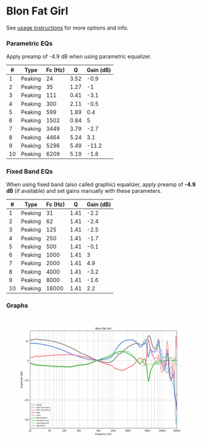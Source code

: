# Blon Fat Girl
See [usage instructions](https://github.com/jaakkopasanen/AutoEq#usage) for more options and info.

### Parametric EQs
Apply preamp of -4.9 dB when using parametric equalizer.

|   # | Type    |   Fc (Hz) |    Q |   Gain (dB) |
|-----|---------|-----------|------|-------------|
|   1 | Peaking |        24 | 3.52 |        -0.9 |
|   2 | Peaking |        35 | 1.27 |        -1   |
|   3 | Peaking |       111 | 0.41 |        -3.1 |
|   4 | Peaking |       300 | 2.11 |        -0.5 |
|   5 | Peaking |       599 | 1.89 |         0.4 |
|   6 | Peaking |      1502 | 0.84 |         5   |
|   7 | Peaking |      3449 | 3.79 |        -2.7 |
|   8 | Peaking |      4464 | 5.24 |         3.1 |
|   9 | Peaking |      5296 | 5.49 |       -11.2 |
|  10 | Peaking |      6209 | 5.19 |        -1.8 |

### Fixed Band EQs
When using fixed band (also called graphic) equalizer, apply preamp of **-4.9 dB** (if available) and set gains manually with these parameters.

|   # | Type    |   Fc (Hz) |    Q |   Gain (dB) |
|-----|---------|-----------|------|-------------|
|   1 | Peaking |        31 | 1.41 |        -2.2 |
|   2 | Peaking |        62 | 1.41 |        -2.4 |
|   3 | Peaking |       125 | 1.41 |        -2.5 |
|   4 | Peaking |       250 | 1.41 |        -1.7 |
|   5 | Peaking |       500 | 1.41 |        -0.1 |
|   6 | Peaking |      1000 | 1.41 |         3   |
|   7 | Peaking |      2000 | 1.41 |         4.9 |
|   8 | Peaking |      4000 | 1.41 |        -3.2 |
|   9 | Peaking |      8000 | 1.41 |        -1.6 |
|  10 | Peaking |     16000 | 1.41 |         2.2 |

### Graphs
![](./Blon%20Fat%20Girl.png)
